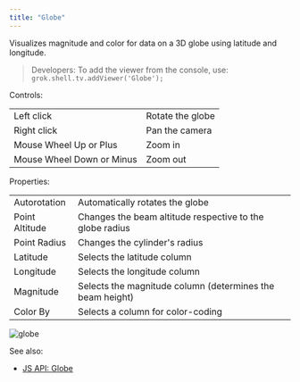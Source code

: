 ```yaml
---
title: "Globe"
---
```


Visualizes magnitude and color for data on a 3D globe using latitude and longitude.

> Developers: To add the viewer from the console, use:
`grok.shell.tv.addViewer('Globe');`

Controls:

|                           |                        |
|---------------------------|------------------------|
| Left click                | Rotate the globe       |
| Right click               | Pan the camera         |
| Mouse Wheel Up or Plus    | Zoom in                |
| Mouse Wheel Down or Minus | Zoom out               |

Properties:

|                |                                                          |
|----------------|----------------------------------------------------------|
| Autorotation   | Automatically rotates the globe                          |
| Point Altitude | Changes the beam altitude respective to the globe radius |
| Point Radius   | Changes the cylinder's radius                            |
| Latitude       | Selects the latitude column                              |
| Longitude      | Selects the longitude column                             |
| Magnitude      | Selects the magnitude column (determines the beam height)|
| Color By       | Selects a column for color-coding                        |

![globe](../../uploads/gifs/globe.gif)

See also:

* [JS API: Globe](https://public.datagrok.ai/js/samples/ui/viewers/types/globe)
